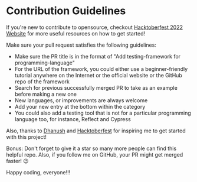 # Contribution Guidelines

If you're new to contribute to opensource, checkout [Hacktoberfest 2022 Website](hacktoberfest.com) for more useful resources on how to get started!

Make sure your pull request satisfies the following guidelines:

- Make sure the PR title is in the format of "Add testing-framework for programming-language"
- For the URL of the framework, you could either use a beginner-friendly tutorial anywhere on the Internet or the official website or the GitHub repo of the framework
- Search for previous successfully merged PR to take as an example before making a new one
- New languages, or improvements are always welcome
- Add your new entry at the bottom within the category
- You could also add a testing tool that is not for a particular programming language too, for instance, Reflect and Cypress

Also, thanks to [Dhanush](https://github.com/DhanushNehru) and [Hacktoberfest](hacktoberfest.com) for inspiring me to get started with this project!

Bonus: Don't forget to give it a star so many more people can find this helpful repo. Also, if you follow me on GitHub, your PR might get merged faster! 😉

Happy coding, everyone!!!
